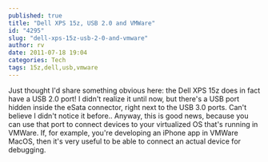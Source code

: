 ```yaml
---
published: true
title: "Dell XPS 15z, USB 2.0 and VMWare"
id: "4295"
slug: "dell-xps-15z-usb-2-0-and-vmware"
author: rv
date: 2011-07-18 19:04
categories: Tech
tags: 15z,dell,usb,vmware
---
```

Just thought I'd share something obvious here: the Dell XPS 15z does in fact have a USB 2.0 port! I didn't realize it until now, but there's a USB port hidden inside the eSata connector, right next to the USB 3.0 ports. Can't believe I didn't notice it before.. Anyway, this is good news, because you can use that port to connect devices to your virtualized OS that's running in VMWare. If, for example, you're developing an iPhone app in VMWare MacOS, then it's very useful to be able to connect an actual device for debugging.